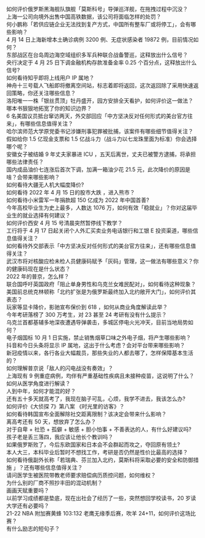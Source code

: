 如何评价俄罗斯黑海舰队旗舰「莫斯科号」导弹巡洋舰，在拖拽过程中沉没？  
上海一公司向境外出售中国高铁数据，该公司将面临怎样的处罚？  
何小鹏称「若供应链企业无法找到复产方式，中国所有整车厂或将停工」，会有哪些影响？  
4 月 14 日上海新增本土确诊病例 3200 例、无症状感染者 19872 例，目前情况如何？  
东部战区在台岛周边海空域组织多军兵种联合战备警巡，这释放出什么信号？  
央行决定于 4 月 25 日下调金融机构存款准备金率 0.25 个百分点，这释放出什么信号?  
如何看待知乎即将上线用户 IP 属地？  
神舟十三号载人飞船即将撤离空间站，标志着即将返回，这次返回除了采用快速返回策略，你还关注哪些信息？  
洛阳唯一一株「银丝贯顶」牡丹盛开，园方安排全天看护，如何评价这一做法？  
哪本书狠狠地拓宽了你的知识边界？  
6 名美国议员抵台窜访两天，外交部回应「中方坚决反对任何形式的美台官方往来」，有哪些信息值得关注？  
哈尔滨师范大学原党委书记涉嫌刑事犯罪被批捕，该案件有哪些细节值得关注？  
假如给你 1.5 亿现金支票和 1.5 亿战斗力（战斗力以七龙珠里面为标准）你会选择哪个呢？  
安徽女子被结婚 9 年丈夫家暴进 ICU ，五天后离世，丈夫已被警方逮捕，将承担哪些法律责任？  
国内成品油价七连涨后首次下调，加满一箱油少花 21.5 元，此次降价的原因是啥？会带来哪些影响？  
如何看待大疆无人机大幅度降价?  
如何看待 2022 年 4 月 15 日的股市大跌 ，进入熊市？  
如何看待小米雷军一年捐款超 150 亿成为 2022 年中国首善?  
今年高校毕业生为史上最多，人数达 1076 万，如何有效「稳就业」？你对这届毕业生的就业选择有何建议？  
如何评价西安 4 月 15 号清晨突然暂停线下教学？  
工行将于 4 月 17 日起关闭个人外汇买卖业务电话银行和工银 E 投资渠道，哪些信息值得关注？  
如何看待外交部表示「中方坚决反对任何形式的美台官方往来」，还有哪些信息值得关注？  
武汉市将对核酸应检未检人员健康码赋予「灰码」管理，这一做法有哪些意义？你的健康码现在是什么状态？  
2022 年的普京，怎么样？  
联合国呼吁英国政府「阻止单身男性和乌克兰女难民配对」，如何看待这种现象？  
美国前总统克林顿称「北约扩张是为俄罗斯最终加入北约敞开大门」，如何评价其表态？  
玩家等显卡降价，影驰宣布保价到 618 ，如何从商业角度解读此举？  
今年考研落榜了 300 万考生，对 23 甚至 24 考研有没有什么提示？  
乌克兰首都基辅多地深夜遭遇导弹袭击，多城区停电火光冲天，目前当地局势如何？  
电子烟国标 10 月 1 日实施，禁止销售烟草口味之外电子烟，将产生哪些影响？  
抖音和今日头条将显示 IP 属地，这出于什么考虑？会对平台带来哪些影响？  
新冠疫情以来，各行各业大幅裁员，那些失业的人都去哪了，怎样保障基本生活的？  
如何理解普京说「敌人的闪电战没有奏效」？  
上海现有 9 例重症病例，均伴有严重基础性疾病且未接种疫苗，这说明了什么？如何从医学角度进行解读？  
人到中年，如何才能混的好？  
还有五十多天就高考了，我现在脑子可乱，心烦，我学不进去，我该怎么办?  
如何评价《大侦探 7》第八案 《时光里的访客》？  
如何看待韩国宣布全面解除社交距离限制？该决定会带来什么影响？  
离高考还有 50 天，想放弃了怎么办？  
对于自卑 + 社恐 + 孤僻 + 敏感 + 胆小怕事 + 不善表达的人，有什么好建议吗?  
孩子老是丢三落四，我应该让他长个教训吗？  
如果俄罗斯败了，今后东欧国家和日本会不会群起而攻之，夺回原有领土?  
本人大三，本科毕业后暂时不想找工作，考研是否仍然是性价比最高的选择？  
如何看待俄副外长称「若瑞典、芬兰加入北约，莫斯科将采取必要的安全和防御措施 」？还有哪些信息值得关注？  
请问医学生被医院带教老师要求赔偿病历质控问题，如何维权？  
为什么别的厂商不照抄丰田的混动机制？  
画画天赋重要吗？  
以前学习成绩都是垫底，现在出社会了经历了一些，突然想回学校读书，20 岁读大学还有必要吗？  
21-22 NBA 附加赛黄蜂 103:132 老鹰无缘季后赛，吹羊 24+11，如何评价这场比赛？  
有什么励志的短句子？  
